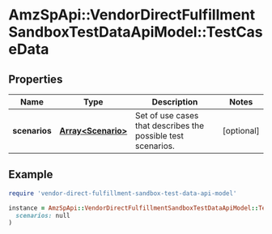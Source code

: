 # AmzSpApi::VendorDirectFulfillmentSandboxTestDataApiModel::TestCaseData

## Properties

| Name | Type | Description | Notes |
| ---- | ---- | ----------- | ----- |
| **scenarios** | [**Array&lt;Scenario&gt;**](Scenario.md) | Set of use cases that describes the possible test scenarios. | [optional] |

## Example

```ruby
require 'vendor-direct-fulfillment-sandbox-test-data-api-model'

instance = AmzSpApi::VendorDirectFulfillmentSandboxTestDataApiModel::TestCaseData.new(
  scenarios: null
)
```

